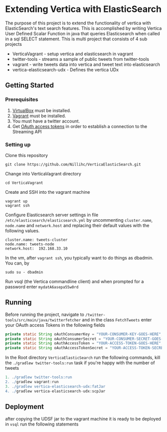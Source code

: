 # Extending Vertica with ElasticSearch

The purpose of this project is to extend the functionality of vertica with  ElasticSearch's text search features.
This is accomplished by writing Vertica User Defined Scalar Function in java that queries Elasticsearch when called
in a sql SELECT statement. This is multi project that consists of 4 sub projects
* VerticaVagrant - setup vertica and elasticsearch in vagrant
* twitter-tools - streams a sample of public tweets from twitter-tools
* vagrant - write tweets data into vertica and tweet text into elasticsearch
* vertica-elasticsearch-udx - Defines the vertica UDx

## Getting Started

### Prerequisites
1. [VirtualBox](https://www.virtualbox.org/wiki/Downloads) must be installed.
2. [Vagrant](https://www.vagrantup.com/) must be installed.
2. You must have a twitter account.
3. Get [OAuth access tokens](https://apps.twitter.com/) in order to establish a connection to the Streaming API

### Setting up

Clone this repository
```
git clone https://github.com/Nillihc/VerticaElasticSearch.git
```

Change into VerticaVagrant directory
```
cd VerticaVagrant
```

Create and SSH into the vagrant machine
```
vagrant up
vagrant ssh
```
Configure Elasticsearch server settings in file `/etc/elasticsearch/elasticsearch.yml` by uncommenting `cluster.name`, `node.name`
and `network.host` and replacing their default values with the following values.
```
cluster.name: tweets-cluster
node.name: tweets-node
network.host:  192.168.33.10
```

In the vm, after `vagrant ssh`, you typically want to do things as
dbadmin. You can, by

```
sudo su - dbadmin
```

Run vsql (the Vertica commandline client) and when prompted for a password enter `mydatA6asepa55w0rd`

## Running
Before running the project, navigate to `/twitter-tools/src/main/java/twitterfetcher` and in
the class `FetchTweets` enter your OAuth access Tokens in the following fields

```java
private static String oAuthConsumerKey = "YOUR-CONSUMER-KEY-GOES-HERE";
private static String oAuthConsumerSecret = "YOUR-CONSUMER-SECRET-GOES-HERE";
private static String oAuthAccessToken = "YOUR-ACCESS-TOKEN-GOES-HERE";
private static String oAuthAccessTokenSecret = "YOUR-ACCESS-TOKEN-SECRET-GOES-HERE";
```

In the Root directory `VerticaElasticSearch` run the following commands, kill the `./gradlew twitter-tools:run` task if you're happy with the number of tweets

```gradle
1. ./gradlew twitter-tools:run
2. ./gradlew vagrant:run
3. ./gradlew vertica-elasticsearch-udx:fatJar
4. ./gradlew vertica-elasticsearch-udx:scpJar 
```


## Deployment
after copying the UDSF jar to the vagrant machine it is ready to be deployed
in `vsql` run the following statements
